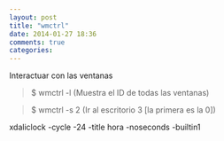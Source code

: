```yaml
---
layout: post
title: "wmctrl"
date: 2014-01-27 18:36
comments: true
categories: 
---
```

Interactuar con las ventanas

>$ wmctrl -l (Muestra el ID de todas las ventanas) 

>$ wmctrl -s 2  (Ir al escritorio 3 [la primera es la 0])

xdaliclock -cycle -24 -title hora -noseconds -builtin1

